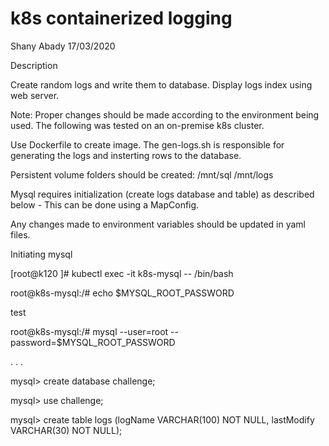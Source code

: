 # k8s containerized logging

Shany Abady 17/03/2020

Description

Create random logs and write them to database.
Display logs index using web server.

Note: Proper changes should be made according to the environment being used. The following was tested on an on-premise k8s cluster.

Use Dockerfile to create image.
The gen-logs.sh is responsible for generating the logs and insterting rows to the database.

Persistent volume folders should be created:
/mnt/sql
/mnt/logs

Mysql requires initialization (create logs database and table) as described below - This can be done using a MapConfig.

Any changes made to environment variables should be updated in yaml files.

Initiating mysql

[root@k120 ]# kubectl exec -it k8s-mysql -- /bin/bash

root@k8s-mysql:/# echo $MYSQL_ROOT_PASSWORD

test

root@k8s-mysql:/# mysql --user=root --password=$MYSQL_ROOT_PASSWORD

. . .

mysql> create database challenge;

mysql> use challenge;

mysql> create table logs (logName VARCHAR(100) NOT NULL, lastModify VARCHAR(30) NOT NULL);


